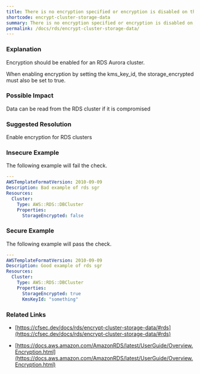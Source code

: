 ```yaml
---
title: There is no encryption specified or encryption is disabled on the RDS Cluster.
shortcode: encrypt-cluster-storage-data
summary: There is no encryption specified or encryption is disabled on the RDS Cluster. 
permalink: /docs/rds/encrypt-cluster-storage-data/
---
```


### Explanation

Encryption should be enabled for an RDS Aurora cluster. 

When enabling encryption by setting the kms_key_id, the storage_encrypted must also be set to true.

### Possible Impact
Data can be read from the RDS cluster if it is compromised

### Suggested Resolution
Enable encryption for RDS clusters


### Insecure Example

The following example will fail the  check.

```yaml
---
AWSTemplateFormatVersion: 2010-09-09
Description: Bad example of rds sgr
Resources:
  Cluster:
    Type: AWS::RDS::DBCluster
    Properties:
      StorageEncrypted: false


```



### Secure Example

The following example will pass the  check.

```yaml
---
AWSTemplateFormatVersion: 2010-09-09
Description: Good example of rds sgr
Resources:
  Cluster:
    Type: AWS::RDS::DBCluster
    Properties:
      StorageEncrypted: true
      KmsKeyId: "something"


```




### Related Links


- [https://cfsec.dev/docs/rds/encrypt-cluster-storage-data/#rds](https://cfsec.dev/docs/rds/encrypt-cluster-storage-data/#rds)

- [https://docs.aws.amazon.com/AmazonRDS/latest/UserGuide/Overview.Encryption.html](https://docs.aws.amazon.com/AmazonRDS/latest/UserGuide/Overview.Encryption.html)


